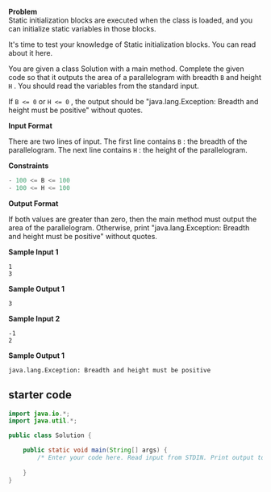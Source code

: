 **Problem**  
Static initialization blocks are executed when the class is loaded, and you can initialize static variables in those blocks.

It's time to test your knowledge of Static initialization blocks. You can read about it here.

You are given a class Solution with a main method. Complete the given code so that it outputs the area of a parallelogram with breadth `B` and height `H` . You should read the variables from the standard input.

If `B <= 0` or `H <= 0` , the output should be "java.lang.Exception: Breadth and height must be positive" without quotes.

**Input Format**

There are two lines of input. The first line contains `B` : the breadth of the parallelogram. The next line contains `H` : the height of the parallelogram.

**Constraints**
```java
- 100 <= B <= 100
- 100 <= H <= 100
```

**Output Format**

If both values are greater than zero, then the main method must output the area of the parallelogram. Otherwise, print "java.lang.Exception: Breadth and height must be positive" without quotes.

**Sample Input 1**

```
1
3
```

**Sample Output 1**

```
3
```

**Sample Input 2**

```
-1
2
```

**Sample Output 1**

```
java.lang.Exception: Breadth and height must be positive
```

## starter code
```java
import java.io.*;
import java.util.*;

public class Solution {

    public static void main(String[] args) {
        /* Enter your code here. Read input from STDIN. Print output to STDOUT. Your class should be named Solution. */
        
    }
}
```